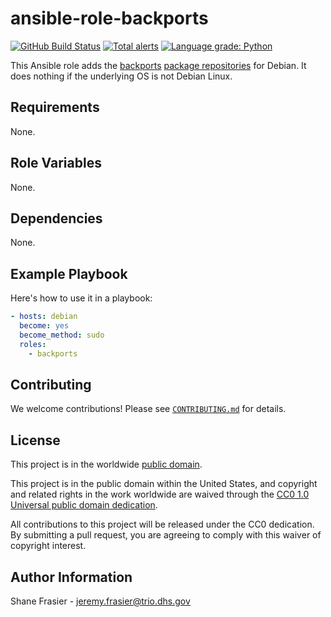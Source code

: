 # ansible-role-backports #

[![GitHub Build Status](https://github.com/cisagov/ansible-role-backports/workflows/build/badge.svg)](https://github.com/cisagov/ansible-role-backports/actions)
[![Total alerts](https://img.shields.io/lgtm/alerts/g/cisagov/ansible-role-backports.svg?logo=lgtm&logoWidth=18)](https://lgtm.com/projects/g/cisagov/ansible-role-backports/alerts/)
[![Language grade: Python](https://img.shields.io/lgtm/grade/python/g/cisagov/ansible-role-backports.svg?logo=lgtm&logoWidth=18)](https://lgtm.com/projects/g/cisagov/ansible-role-backports/context:python)

This Ansible role adds the [backports](https://backports.debian.org/)
[package repositories](https://backports.debian.org/Instructions/) for
Debian.  It does nothing if the underlying OS is not Debian Linux.

## Requirements ##

None.

## Role Variables ##

None.

## Dependencies ##

None.

## Example Playbook ##

Here's how to use it in a playbook:

```yaml
- hosts: debian
  become: yes
  become_method: sudo
  roles:
    - backports
```

## Contributing ##

We welcome contributions!  Please see [`CONTRIBUTING.md`](CONTRIBUTING.md) for
details.

## License ##

This project is in the worldwide [public domain](LICENSE).

This project is in the public domain within the United States, and
copyright and related rights in the work worldwide are waived through
the [CC0 1.0 Universal public domain
dedication](https://creativecommons.org/publicdomain/zero/1.0/).

All contributions to this project will be released under the CC0
dedication. By submitting a pull request, you are agreeing to comply
with this waiver of copyright interest.

## Author Information ##

Shane Frasier - <jeremy.frasier@trio.dhs.gov>
